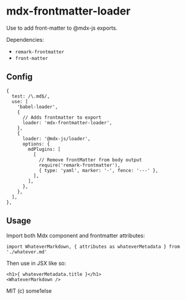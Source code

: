 # mdx-frontmatter-loader

Use to add front-matter to @mdx-js exports.

Dependencies:

- `remark-frontmatter`
- `front-matter`

## Config

```
{
  test: /\.md$/,
  use: [
    'babel-loader',
    {
      // Adds frontmatter to export
      loader: 'mdx-frontmatter-loader',
    },
    {
      loader: '@mdx-js/loader',
      options: {
        mdPlugins: [
          [
            // Remove frontMatter from body output
            require('remark-frontmatter'), 
            { type: 'yaml', marker: '-', fence: '---' },
          ],
        ],
      },
    },
  ],
},
```

## Usage


Import both Mdx component and frontmatter attributes:

```
import WhateverMarkdown, { attributes as whateverMetadata } from './whatever.md'
```

Then use in JSX like so:

```
<h1>{ whateverMetadata.title }</h1>
<WhateverMarkdown />
```

MIT (c) some1else